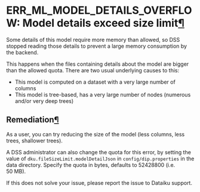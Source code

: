 ERR\_ML\_MODEL\_DETAILS\_OVERFLOW: Model details exceed size limit[¶](#err-ml-model-details-overflow-model-details-exceed-size-limit "Permalink to this heading")
=================================================================================================================================================================


Some details of this model require more memory than allowed, so DSS stopped reading those details to prevent
a large memory consumption by the backend.


This happens when the files containing details about the model are bigger than the allowed quota.
There are two usual underlying causes to this:


* This model is computed on a dataset with a very large number of columns
* This model is tree\-based, has a very large number of nodes (numerous and/or very deep trees)



Remediation[¶](#remediation "Permalink to this heading")
--------------------------------------------------------


As a user, you can try reducing the size of the model (less columns, less trees, shallower trees).


A DSS administrator can also change the quota for this error, by setting the value of
`dku.fileSizeLimit.modelDetailJson` in `config/dip.properties` in the data directory.
Specify the quota in bytes, defaults to 52428800 (i.e. 50 MB).


If this does not solve your issue, please report the issue to Dataiku support.